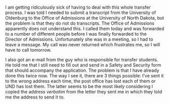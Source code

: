 I am getting ridiculously sick of having to deal with this whole transfer process. I was told I needed to submit a transcript from the University of Oldenburg to the Office of Admissions at the University of North Dakota, but the problem is that they do not do transcripts. The Office of Admissions apparently does not understand this. I called them today and was forwarded to a number of different people before I was finally forwarded to the Director of Admissions. Unfortunately she was in a meeting, so I had to leave a message. My call was never returned which frustrates me, so I will have to call tomorrow.

I also got an e-mail from the guy who is responsible for transfer students. He told me that I still need to fill out and send in a Safety and Security form that should accompany the application. The problem is that I have already done this twice now. The way I see it, there are 3 things possible: I’ve sent it to the wrong address each time, the post office has lost each of them or UND has lost them. The latter seems to be the most likely considering I copied the address *verbatim* from the letter they sent me in which they told me the address to send it to.